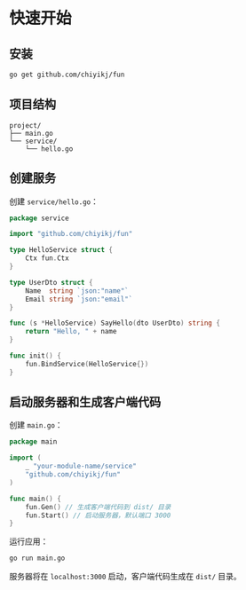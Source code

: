 # 快速开始

## 安装

```bash
go get github.com/chiyikj/fun
```


## 项目结构

```
project/
├── main.go
└── service/
    └── hello.go
```


## 创建服务

创建 `service/hello.go`：

```go
package service

import "github.com/chiyikj/fun"

type HelloService struct {
    Ctx fun.Ctx
}

type UserDto struct {
    Name  string `json:"name"`
    Email string `json:"email"`
}

func (s *HelloService) SayHello(dto UserDto) string {
    return "Hello, " + name
}

func init() {
    fun.BindService(HelloService{})
}
```


## 启动服务器和生成客户端代码

创建 `main.go`：

```go
package main

import (
    _ "your-module-name/service"
    "github.com/chiyikj/fun"
)

func main() {
    fun.Gen() // 生成客户端代码到 dist/ 目录
    fun.Start() // 启动服务器，默认端口 3000
}
```


运行应用：

```bash
go run main.go
```


服务器将在 `localhost:3000` 启动，客户端代码生成在 `dist/` 目录。